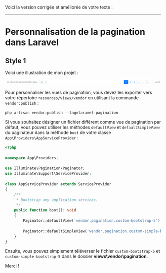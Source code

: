 Voici la version corrigée et améliorée de votre texte :

---

# Personnalisation de la pagination dans Laravel

## Style 1
Voici une illustration de mon projet :

![Template de personnalisation de la pagination Laravel avec Bootstrap 5](./Style1/image1.png)

Pour personnaliser les vues de pagination, vous devez les exporter vers votre répertoire `resources/views/vendor` en utilisant la commande `vendor:publish` :

```shell
php artisan vendor:publish --tag=laravel-pagination
```

Si vous souhaitez désigner un fichier différent comme vue de pagination par défaut, vous pouvez utiliser les méthodes `defaultView` et `defaultSimpleView` du paginateur dans la méthode `boot` de votre classe `App\Providers\AppServiceProvider` :

```php
<?php
 
namespace App\Providers;
 
use Illuminate\Pagination\Paginator;
use Illuminate\Support\ServiceProvider;
 
class AppServiceProvider extends ServiceProvider
{
    /**
     * Bootstrap any application services.
     */
    public function boot(): void
    {
        Paginator::defaultView('vendor.pagination.custom-bootstrap-5');
 
        Paginator::defaultSimpleView('vendor.pagination.custom-simple-bootstrap-5');
    }
}
```
Ensuite, vous pouvez simplement téléverser le fichier `custom-bootstrap-5` et `custom-simple-bootstrap-5` dans le dossier **views\vendor\pagination**.

Merci !